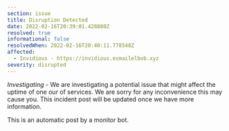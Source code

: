 ```yaml
---
section: issue
title: Disruption Detected
date: 2022-02-16T20:39:01.428880Z
resolved: true
informational: false
resolvedWhen: 2022-02-16T20:40:11.778548Z
affected:
  - Invidious - https://invidious.esmailelbob.xyz
severity: disrupted
---
```

*Investigating* - We are investigating a potential issue that might affect the uptime of one our of services. We are sorry for any inconvenience this may cause you. This incident post will be updated once we have more information.

This is an automatic post by a monitor bot.
        